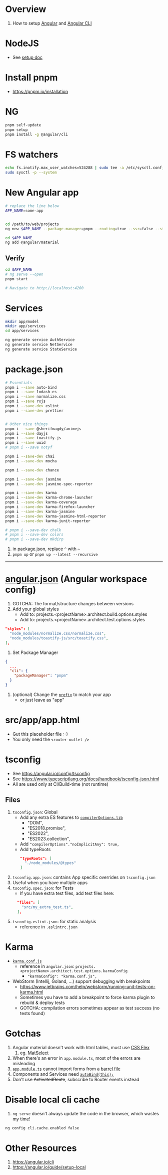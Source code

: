 # Overview

1. How to setup [Angular](https://angular.io/) and [Angular CLI](https://angular.dev/tools/cli)


# NodeJS

- See [setup doc](../setup.node.md)


# Install pnpm
- https://pnpm.io/installation


# NG

```bash
pnpm self-update
pnpm setup
pnpm install -g @angular/cli
```


# FS watchers
```bash
echo fs.inotify.max_user_watches=524288 | sudo tee -a /etc/sysctl.conf;
sudo sysctl -p --system
```


# New Angular app

```bash
# replace the line below
APP_NAME=some-app


cd /path/to/web/projects
ng new $APP_NAME --package-manager=pnpm --routing=true --ssr=false --style=less --zoneless=false

cd $APP_NAME
ng add @angular/material
```

## Verify

```bash
cd $APP_NAME
# ng serve --open
pnpm start

# Navigate to http://localhost:4200
```


# Services

```bash
mkdir app/model
mkdir app/services
cd app/services

ng generate service AuthService
ng generate service NetService
ng generate service StateService
```


# package.json

```bash
# Essentials
pnpm i --save auto-bind
pnpm i --save lodash-es
pnpm i --save normalize.css
pnpm i --save rxjs
pnpm i --save-dev eslint
pnpm i --save-dev prettier


# Other nice things
pnpm i --save @sherifmagdy/animejs
pnpm i --save dayjs
pnpm i --save toastify-js
pnpm i --save uuid
# pnpm i --save notyf

pnpm i --save-dev chai
pnpm i --save-dev mocha

pnpm i --save-dev chance

pnpm i --save-dev jasmine
pnpm i --save-dev jasmine-spec-reporter

pnpm i --save-dev karma
pnpm i --save-dev karma-chrome-launcher
pnpm i --save-dev karma-coverage
pnpm i --save-dev karma-firefox-launcher
pnpm i --save-dev karma-jasmine
pnpm i --save-dev karma-jasmine-html-reporter
pnpm i --save-dev karma-junit-reporter

# pnpm i --save-dev chalk
# pnpm i --save-dev colors
# pnpm i --save-dev mkdirp
```

1. in package.json, replace `^` with `~`
1. `pnpm up` or `pnpm up --latest --recursive`


--------
# [angular.json](https://angular.io/guide/workspace-config) (Angular workspace config)

1. GOTCHA: The format/structure changes between versions
1. Add your global styles
    - Add to:  projects.<projectName&gt;.architect.build.options.styles
    - Add to:  projects.<projectName&gt;.architect.test.options.styles

```json
"styles": [
  "node_modules/normalize.css/normalize.css",
  "node_modules/toastify-js/src/toastify.css",
],
```

1. Set Package Manager
```json
{
  ...
  "cli": {
    "packageManager": "pnpm"
  }
}
```
1. (optional) Change the [`prefix`](https://angular.io/guide/workspace-config#project-configuration-options) to match your app
    - or just leave as "app"


# src/app/app.html
- Gut this placeholder file :-)
- You only need the `<router-outlet />`


# tsconfig

- See https://angular.io/config/tsconfig
- See https://www.typescriptlang.org/docs/handbook/tsconfig-json.html
- All are used only at CI/Build-time (not runtime)

## Files

1. `tsconfig.json`: Global
    - Add any extra ES features to [`compilerOptions.lib`](https://www.typescriptlang.org/tsconfig#individual-library-components)
        - "DOM",
        - "ES2018.promise",
        - "ES2022",
        - "ES2023.collection",
    - Add `"compilerOptions"."noImplicitAny": true,`
    - Add typeRoots
        ```json
        "typeRoots": [
          "./node_modules/@types"
        ]
        ```            
1. `tsconfig.app.json`: contains App specific overrides on `tsconfig.json` 
  1. Useful when you have multiple apps
1. `tsconfig.spec.json`: for Tests
    - If you have extra test files, add test files here:
    ```json
      "files": [
        "src/my_extra_test.ts",
      ],
    ```
1. `tsconfig.eslint.json`: for static analysis
    - reference in `.eslintrc.json`


# Karma

- [`karma.conf.js`](http://karma-runner.github.io/6.4/config/configuration-file.html)
    - reference in `angular.json`: `projects.<projectName>.architect.test.options.karmaConfig`
        - `"karmaConfig": "karma.conf.js",`
- WebStorm (Intellij, Goland, ...) support debugging with breakpoints
    - https://www.jetbrains.com/help/webstorm/running-unit-tests-on-karma.html
    - Sometimes you have to add a breakpoint to force karma plugin to rebuild & deploy tests
    - GOTCHA: compilation errors sometimes appear as test success (no tests found)


# Gotchas

1. Angular material doesn't work with html tables, must use [CSS Flex](https://css-tricks.com/snippets/css/a-guide-to-flexbox/)
    1. eg. [MatSelect](TODO)
1. When there's an error in `app.module.ts`, most of the errors are misleading
1. [`app.module.ts`](https://angular.io/guide/architecture-modules) cannot import forms from a [barrel file](https://basarat.gitbook.io/typescript/main-1/barrel)
1. Components and Services need [`autoBind(this);`](https://www.npmjs.com/package/auto-bind)
1. Don't use ~~ActivatedRoute~~, subscribe to Router events instead


# Disable local cli cache
1. `ng serve` doesn't always update the code in the browser, which wastes my time!
```bash
ng config cli.cache.enabled false
```


# Other Resources

1. https://angular.io/cli
1. https://angular.io/guide/setup-local
